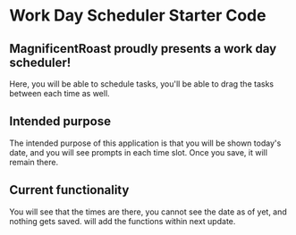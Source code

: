# Work Day Scheduler Starter Code

## MagnificentRoast proudly presents a work day scheduler!

Here, you will be able to schedule tasks, you'll be able to drag the tasks between each time as well.

## Intended purpose

The intended purpose of this application is that you will be shown today's date, and you will see prompts in each time slot. Once you save, it will remain there.

## Current functionality

You will see that the times are there, you cannot see the date as of yet, and nothing gets saved. will add the functions within next update.